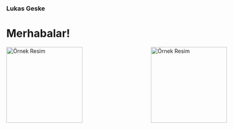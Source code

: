 ### Lukas Geske

<h1>Merhabalar!</h1>
<div style="display: flex;">
    <img src="https://media.tenor.com/m97ACRCSn_kAAAAM/hello-minion.gif" alt="Örnek Resim" style="width: 200px; height: 200px; margin-right: 20px;">
    <img src="https://media3.giphy.com/media/1fYi7IQLtBuRm2nPNo/200w.gif" alt="Örnek Resim" style="width: 200px; height: 200px; margin-left: 10rem;">
</div>

<!DOCTYPE html>
<html lang="en">
<head>
    <meta charset="UTF-8">
    <meta name="viewport" content="width=device-width, initial-scale=1.0">
    <title>Snake Animation</title>
    <style>
        #container {
            position: relative;
            overflow: hidden;
            width: 300px;
            height: 300px;
        }

        #snake {
            position: absolute;
            width: 100px;
            height: 100px;
            <img src="https://media0.giphy.com/media/cRNariZnMvcSTd9bMT/giphy.gif?cid=6c09b952a1devmaouk6t4wkp0hp0fjl381i72eq74cie1v0b&ep=v1_internal_gif_by_id&rid=giphy.gif&ct=s" alt="Yılan Animasyonu"/>
            animation: moveSnake 5s infinite linear;
        }

        @keyframes moveSnake {
            0% { left: -100px; }
            100% { left: calc(100% + 100px); }
        }
    </style>
</head>
<body>
    <div id="container">
        <h1>Merhaba</h1>
        <div id="snake"></div>
    </div>
</body>
</html>


        <div id="snake"></div>
    </div>
</body>
</html>
        <div id="snake"></div>
    </div>
</body>
</html>


<!--
**lukasgeske/lukasgeske** is a ✨ _special_ ✨ repository because its `README.md` (this file) appears on your GitHub profile.

Here are some ideas to get you started:

- 🔭 I’m currently working on making guitar pedal sounds.
- 🌱 I’m currently learning Python
- 💬 Ask me about: Anything
- 📫 How to reach me: e-Mail
- 😄 Pronouns: As wl all know there's just 2 and I'm a males.
-->
